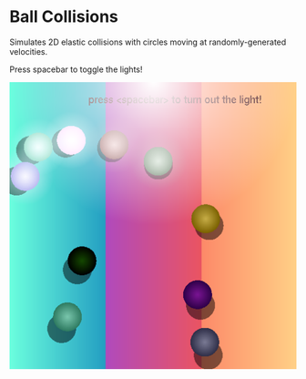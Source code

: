 Ball Collisions
===============

Simulates 2D elastic collisions with circles moving at randomly-generated velocities.

Press spacebar to toggle the lights!


![Collisions](https://raw.githubusercontent.com/lauralondo/OpenGL-Bouncing-Balls/master/balls.png)